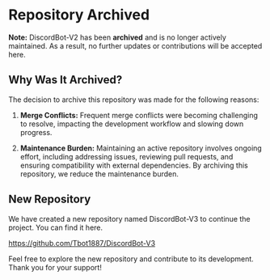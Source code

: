 # Repository Archived

**Note:** DiscordBot-V2 has been **archived** and is no longer actively maintained. As a result, no further updates or contributions will be accepted here.

## Why Was It Archived?

The decision to archive this repository was made for the following reasons:

1. **Merge Conflicts:** Frequent merge conflicts were becoming challenging to resolve, impacting the development workflow and slowing down progress.

2. **Maintenance Burden:** Maintaining an active repository involves ongoing effort, including addressing issues, reviewing pull requests, and ensuring compatibility with external dependencies. By archiving this repository, we reduce the maintenance burden.

## New Repository

We have created a new repository named DiscordBot-V3 to continue the project. You can find it here.

https://github.com/Tbot1887/DiscordBot-V3

Feel free to explore the new repository and contribute to its development. Thank you for your support!
